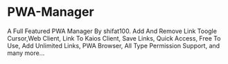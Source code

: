 # PWA-Manager
A Full Featured PWA Manager By shifat100. Add And Remove Link Toogle Cursor,Web Client, Link To Kaios Client, Save Links, Quick Access, Free To Use, Add Unlimited Links, PWA Browser, All Type Permission Support, and many more...
